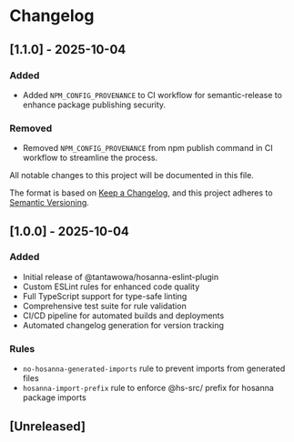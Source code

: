 # Changelog

## [1.1.0] - 2025-10-04

### Added
- Added `NPM_CONFIG_PROVENANCE` to CI workflow for semantic-release to enhance package publishing security.

### Removed
- Removed `NPM_CONFIG_PROVENANCE` from npm publish command in CI workflow to streamline the process.

All notable changes to this project will be documented in this file.

The format is based on [Keep a Changelog](https://keepachangelog.com/en/1.0.0/),
and this project adheres to [Semantic Versioning](https://semver.org/spec/v2.0.0.html).

## [1.0.0] - 2025-10-04

### Added
- Initial release of @tantawowa/hosanna-eslint-plugin
- Custom ESLint rules for enhanced code quality
- Full TypeScript support for type-safe linting
- Comprehensive test suite for rule validation
- CI/CD pipeline for automated builds and deployments
- Automated changelog generation for version tracking

### Rules
- `no-hosanna-generated-imports` rule to prevent imports from generated files
- `hosanna-import-prefix` rule to enforce @hs-src/ prefix for hosanna package imports

## [Unreleased]



